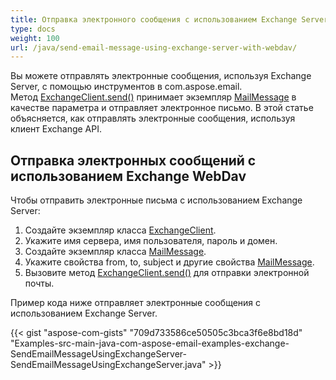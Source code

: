 ```yaml
---
title: Отправка электронного сообщения с использованием Exchange Server через WebDav
type: docs
weight: 100
url: /java/send-email-message-using-exchange-server-with-webdav/
---
```


Вы можете отправлять электронные сообщения, используя Exchange Server, с помощью инструментов в com.aspose.email. Метод [ExchangeClient.send()](https://apireference.aspose.com/email/java/com.aspose.email/exchangeclient#send\(com.aspose.email.MailMessage\)) принимает экземпляр [MailMessage](https://apireference.aspose.com/email/java/com.aspose.email/MailMessage) в качестве параметра и отправляет электронное письмо. В этой статье объясняется, как отправлять электронные сообщения, используя клиент Exchange API.
## **Отправка электронных сообщений с использованием Exchange WebDav**
Чтобы отправить электронные письма с использованием Exchange Server:

1. Создайте экземпляр класса [ExchangeClient](https://apireference.aspose.com/email/java/com.aspose.email/exchangeclient).
1. Укажите имя сервера, имя пользователя, пароль и домен.
1. Создайте экземпляр класса [MailMessage](https://apireference.aspose.com/email/java/com.aspose.email/MailMessage).
1. Укажите свойства from, to, subject и другие свойства [MailMessage](https://apireference.aspose.com/email/java/com.aspose.email/MailMessage).
1. Вызовите метод [ExchangeClient.send()](https://apireference.aspose.com/email/java/com.aspose.email/exchangeclient#send\(com.aspose.email.MailMessage\)) для отправки электронной почты.

Пример кода ниже отправляет электронные сообщения с использованием Exchange Server.

{{< gist "aspose-com-gists" "709d733586ce50505c3bca3f6e8bd18d" "Examples-src-main-java-com-aspose-email-examples-exchange-SendEmailMessageUsingExchangeServer-SendEmailMessageUsingExchangeServer.java" >}}